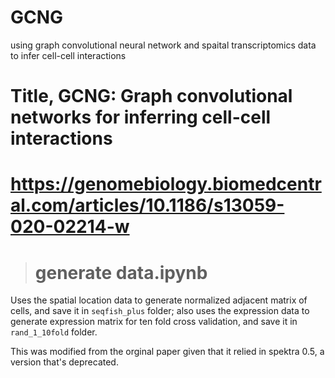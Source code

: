 # GCNG
using graph convolutional neural network and spaital transcriptomics data to infer cell-cell interactions
# Title, GCNG: Graph convolutional networks for inferring cell-cell interactions
# https://genomebiology.biomedcentral.com/articles/10.1186/s13059-020-02214-w


># generate data.ipynb

Uses the spatial location data to generate normalized adjacent matrix of cells, and save it in `seqfish_plus` folder; also uses the expression data to generate expression matrix for ten fold cross validation, and save it in `rand_1_10fold` folder.

This was modified from the orginal paper given that it relied in spektra 0.5, a version that's deprecated.
